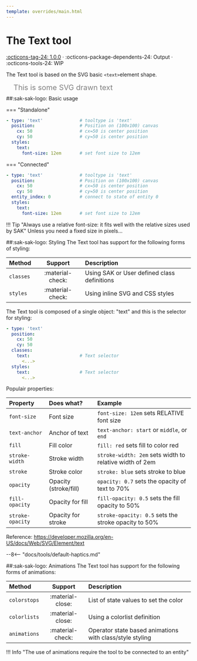 ```yaml
---
template: overrides/main.html
---
```


[text-tool support]: https://github.com/amoebelabs/swiss-army-knife/releases/tag/1.0.0
# The Text tool
[:octicons-tag-24: 1.0.0][text-tool support] ·
:octicons-package-dependents-24: Output ·
:octicons-tools-24: WIP

The Text tool is based on the SVG basic `<text>`element shape.

<svg viewBox="0 0 400 20" xmlns="http://www.w3.org/2000/svg" width="400px">
  <text x="20" y="20" font-size="20" fill="grey">
    <tspan>This is some SVG drawn text</tspan>
  </text>
</svg>

##:sak-sak-logo: Basic usage

=== "Standalone"
  ```yaml linenums="1" hl_lines="1"
  - type: 'text'              # tooltype is 'text'
    position:                 # Position on (100x100) canvas
      cx: 50                  # cx=50 is center position
      cy: 50                  # cy=50 is center position
    styles:
      text:
        font-size: 12em       # set font size to 12em
  ```
=== "Connected"
  ```yaml linenums="1" hl_lines="1"
  - type: 'text'              # tooltype is 'text'
    position:                 # Position on (100x100) canvas
      cx: 50                  # cx=50 is center position
      cy: 50                  # cy=50 is center position
    entity_index: 0           # connect to state of entity 0
    styles:
      text:
        font-size: 12em       # set font size to 12em
  ```
!!! Tip "Always use a relative font-size: it fits well with the relative sizes used by SAK"
    Unless you need a fixed size in pixels...
    
##:sak-sak-logo: Styling
The Text tool has support for the following forms of styling:

| Method       | Support          | Description            |
| :----------- | :--------------: | :-------------------- |
| `classes`    | :material-check: | Using SAK or User defined class definitions  |
| `styles`     | :material-check: | Using inline SVG and CSS styles |

The Text tool is composed of a single object: "text" and this is the selector for styling:
```yaml linenums="1"hl_lines="7 10"
- type: 'text'
  position:
    cx: 50
    cy: 50
  classes:
    text:                   # Text selector
      <...>
  styles:
    text:                   # Text selector
      <...>
```
Populair properties:

| Property       | Does what?            | Example                                                 |
| :-------------- | :-------------------- | :------------------------------------------------------ |
| `font-size`     | Font size             | `font-size: 12em` sets RELATIVE font size |
| `text-anchor`   | Anchor of text        | `text-anchor: start` or `middle`, or `end` |
| `fill`          | Fill color            | `fill: red` sets fill to color red |
| `stroke-width`  | Stroke width          | `stroke-width: 2em` sets width to relative width of 2em |
| `stroke`        | Stroke color          | `stroke: blue` sets stroke to blue |
| `opacity`       | Opacity (stroke/fill) | `opacity: 0.7` sets the opacity of text to 70% |
| `fill-opacity`  | Opacity for fill      | `fill-opacity: 0.5` sets the fill opacity to 50% |
| `stroke-opacity`| Opacity for stroke    | `stroke-opacity: 0.5` sets the stroke opacity to 50% |

Reference: https://developer.mozilla.org/en-US/docs/Web/SVG/Element/text

--8<-- "docs/tools/default-haptics.md"

##:sak-sak-logo: Animations
The Text tool has support for the following forms of animations:

| Method       | Support          | Description            |
| :----------- | :--------------: | :-------------------- |
| `colorstops` | :material-close: | List of state values to set the color |
| `colorlists` | :material-close: | Using a colorlist definition |
| `animations` | :material-check: | Operator state based animations with class/style styling |

!!! Info "The use of animations require the tool to be connected to an entity"




